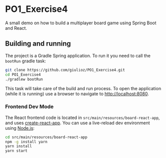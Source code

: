 # PO1_Exercise4
A small demo on how to build a multiplayer board game using Spring Boot and React.

## Building and running

The project is a Gradle Spring application. To run it you need to call the `bootRun` gradle task:

```bash
git clone https://github.com/giulioz/PO1_Exercise4.git
cd PO1_Exercise4
./gradlew bootRun
```

This task will take care of the build and run process. To open the application (while it is running) use a browser to navigate to [http://localhost:8080](http://localhost:8080).

### Frontend Dev Mode

The React frontend code is located in `src/main/resources/board-react-app`, and uses [create-react-app](https://create-react-app.dev/). You can use a live-reload dev environment using [Node.js](https://nodejs.org/it/):

```bash
cd src/main/resources/board-react-app
npm -g install yarn
yarn install
yarn start
```
